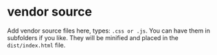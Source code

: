 # vendor source

Add vendor source files here, types: ```.css or .js```. You can have them in subfolders if you like.
They will be minified and placed in the ```dist/index.html``` file.
